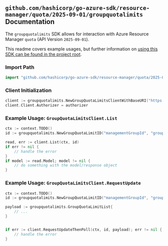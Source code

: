 
## `github.com/hashicorp/go-azure-sdk/resource-manager/quota/2025-09-01/groupquotalimits` Documentation

The `groupquotalimits` SDK allows for interaction with Azure Resource Manager `quota` (API Version `2025-09-01`).

This readme covers example usages, but further information on [using this SDK can be found in the project root](https://github.com/hashicorp/go-azure-sdk/tree/main/docs).

### Import Path

```go
import "github.com/hashicorp/go-azure-sdk/resource-manager/quota/2025-09-01/groupquotalimits"
```


### Client Initialization

```go
client := groupquotalimits.NewGroupQuotaLimitsClientWithBaseURI("https://management.azure.com")
client.Client.Authorizer = authorizer
```


### Example Usage: `GroupQuotaLimitsClient.List`

```go
ctx := context.TODO()
id := groupquotalimits.NewGroupQuotaLimitID("managementGroupId", "groupQuotaName", "resourceProviderName", "groupQuotaLimitName")

read, err := client.List(ctx, id)
if err != nil {
	// handle the error
}
if model := read.Model; model != nil {
	// do something with the model/response object
}
```


### Example Usage: `GroupQuotaLimitsClient.RequestUpdate`

```go
ctx := context.TODO()
id := groupquotalimits.NewGroupQuotaLimitID("managementGroupId", "groupQuotaName", "resourceProviderName", "groupQuotaLimitName")

payload := groupquotalimits.GroupQuotaLimitList{
	// ...
}


if err := client.RequestUpdateThenPoll(ctx, id, payload); err != nil {
	// handle the error
}
```
